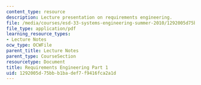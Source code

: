 ```yaml
---
content_type: resource
description: Lecture presentation on requirements engineering.
file: /media/courses/esd-33-systems-engineering-summer-2010/1292005d75bbb1badef7f9416fca2a1d_MITESD_33SUM10_lec04a.pdf
file_type: application/pdf
learning_resource_types:
- Lecture Notes
ocw_type: OCWFile
parent_title: Lecture Notes
parent_type: CourseSection
resourcetype: Document
title: Requirements Engineering Part 1
uid: 1292005d-75bb-b1ba-def7-f9416fca2a1d
---
```

